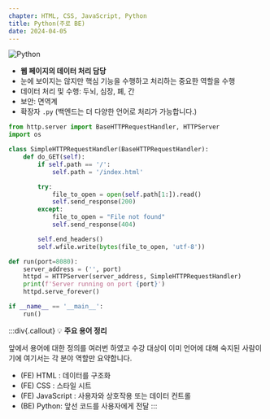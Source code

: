 ```yaml
---
chapter: HTML, CSS, JavaScript, Python
title: Python(주로 BE)
date: 2024-04-05
---
```


![Python](/images/basecamp-network/chapter03-1-2.webp)

- **웹 페이지의 데이터 처리 담당**
- 눈에 보이지는 않지만 핵심 기능을 수행하고 처리하는 중요한 역할을 수행
- 데이터 처리 및 수행: 두뇌, 심장, 폐, 간
- 보안: 면역계
- 확장자 `.py` (백엔드는 더 다양한 언어로 처리가 가능합니다.)

```python
from http.server import BaseHTTPRequestHandler, HTTPServer
import os

class SimpleHTTPRequestHandler(BaseHTTPRequestHandler):
    def do_GET(self):
        if self.path == '/':
            self.path = '/index.html'

        try:
            file_to_open = open(self.path[1:]).read()
            self.send_response(200)
        except:
            file_to_open = "File not found"
            self.send_response(404)

        self.end_headers()
        self.wfile.write(bytes(file_to_open, 'utf-8'))

def run(port=8080):
    server_address = ('', port)
    httpd = HTTPServer(server_address, SimpleHTTPRequestHandler)
    print(f'Server running on port {port}')
    httpd.serve_forever()

if __name__ == '__main__':
    run()
```

:::div{.callout}
💡 **주요 용어 정리**

앞에서 용어에 대한 정의를 여러번 하였고 수강 대상이 이미 언어에 대해 숙지된 사람이기에 여기서는 각 분야 역할만 요약합니다.

- (FE) HTML : 데이터를 구조화
- (FE) CSS : 스타일 시트
- (FE) JavaScript : 사용자와 상호작용 또는 데이터 컨트롤
- (BE) Python: 앞선 코드를 사용자에게 전달
:::